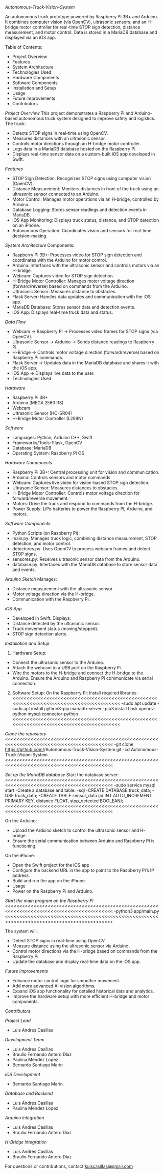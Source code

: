 *Autonomous-Truck-Vision-System*

An autonomous truck prototype powered by Raspberry Pi 3B+ and Arduino. It combines computer vision (via OpenCV), ultrasonic sensors, and an H-bridge motor controller for real-time STOP sign detection, distance measurement, and motor control. Data is stored in a MariaDB database and displayed via an iOS app.

Table of Contents:
 - Project Overview
 - Features
 - System Architecture
 - Technologies Used
 - Hardware Components
 - Software Components
 - Installation and Setup
 - Usage
 - Future Improvements
 - Contributors
  
*Project Overview*
This project demonstrates a Raspberry Pi and Arduino-based autonomous truck system designed to improve safety and logistics. The truck:
- Detects STOP signs in real-time using OpenCV.
- Measures distances with an ultrasonic sensor.
- Controls motor directions through an H-bridge motor controller.
- Logs data in a MariaDB database hosted on the Raspberry Pi.
- Displays real-time sensor data on a custom-built iOS app developed in Swift.
  
*Features*
- STOP Sign Detection: Recognizes STOP signs using computer vision (OpenCV).
- Distance Measurement: Monitors distances in front of the truck using an ultrasonic sensor connected to an Arduino.
- Motor Control: Manages motor operations via an H-bridge, controlled by Arduino.
- Database Logging: Stores sensor readings and detection events in MariaDB.
- iOS App Monitoring: Displays truck status, distance, and STOP detection on an iPhone.
- Autonomous Operation: Coordinates vision and sensors for real-time decision-making.
  
*System Architecture*
Components:
- Raspberry Pi 3B+: Processes video for STOP sign detection and coordinates with the Arduino for motor control.
- Arduino: Interfaces with the ultrasonic sensor and controls motors via an H-bridge.
- Webcam: Captures video for STOP sign detection.
- H-Bridge Motor Controller: Manages motor voltage direction (forward/reverse) based on commands from the Arduino.
- Ultrasonic Sensor: Measures distance to obstacles.
- Flask Server: Handles data updates and communication with the iOS app.
- MariaDB Database: Stores sensor data and detection events.
- iOS App: Displays real-time truck data and status.
  
*Data Flow*
- Webcam → Raspberry Pi → Processes video frames for STOP signs (via OpenCV).
- Ultrasonic Sensor → Arduino → Sends distance readings to Raspberry Pi.
- H-Bridge → Controls motor voltage direction (forward/reverse) based on Raspberry Pi commands.
- Flask Server → Updates data in the MariaDB database and shares it with the iOS app.
- iOS App → Displays live data to the user.
- Technologies Used

*Hardware*
- Raspberry Pi 3B+
- Arduino (MEGA 2560 R3)
- Webcam
- Ultrasonic Sensor (HC-SR04)
- H-Bridge Motor Controller (L298N)
  
*Software*
- Languages: Python, Arduino C++, Swift
- Frameworks/Tools: Flask, OpenCV
- Database: MariaDB
- Operating System: Raspberry Pi OS
  
*Hardware Components*
- Raspberry Pi 3B+: Central processing unit for vision and communication.
- Arduino: Controls sensors and motor commands.
- Webcam: Captures live video for vision-based STOP sign detection.
- Ultrasonic Sensor: Measures distances to obstacles.
- H-Bridge Motor Controller: Controls motor voltage direction for forward/reverse movement.
- Motors: Drive the truck and respond to commands from the H-bridge.
- Power Supply: LiPo batteries to power the Raspberry Pi, Arduino, and motors.
  
*Software Components*
- Python Scripts (on Raspberry Pi):
- main.py: Manages truck logic, combining distance measurement, STOP detection, and motor control.
- detectores.py: Uses OpenCV to process webcam frames and detect STOP signs.
- sensores.py: Receives ultrasonic sensor data from the Arduino.
- database.py: Interfaces with the MariaDB database to store sensor data and events.
  
*Arduino Sketch*
Manages:
- Distance measurement with the ultrasonic sensor.
- Motor voltage direction via the H-bridge.
- Communication with the Raspberry Pi.
  
*iOS App*
- Developed in Swift.
Displays:
- Distance detected by the ultrasonic sensor.
- Truck movement status (moving/stopped).
- STOP sign detection alerts.
  
*Installation and Setup*
1. Hardware Setup:
- Connect the ultrasonic sensor to the Arduino.
- Attach the webcam to a USB port on the Raspberry Pi.
- Wire the motors to the H-bridge and connect the H-bridge to the Arduino.
Ensure the Arduino and Raspberry Pi communicate via serial connection.
2. Software Setup:
On the Raspberry Pi:
Install required libraries:
<<<<<<<<<<<<<<<<<<<<<<<<<<<<<<<<<<<<<<<<<<<<<<<<<<<<<<<<<<<<<<<<<<<<<<<<<<<<<<<<<<<<<<<<<
-sudo apt update
-sudo apt install python3-pip mariadb-server
-pip3 install flask opencv-python mysql-connector-python
<<<<<<<<<<<<<<<<<<<<<<<<<<<<<<<<<<<<<<<<<<<<<<<<<<<<<<<<<<<<<<<<<<<<<<<<<<<<<<<<<<<<<<<<<

*Clone the repository*
<<<<<<<<<<<<<<<<<<<<<<<<<<<<<<<<<<<<<<<<<<<<<<<<<<<<<<<<<<<<<<<<<<<<<<<<<<<<<<<<<<<<<<<<<<<<
-git clone https://github.com/<your-username>/Autonomous-Truck-Vision-System.git
-cd Autonomous-Truck-Vision-System
<<<<<<<<<<<<<<<<<<<<<<<<<<<<<<<<<<<<<<<<<<<<<<<<<<<<<<<<<<<<<<<<<<<<<<<<<<<<<<<<<<<<<<<<<<<<

*Set up the MariaDB database*
Start the database server:
<<<<<<<<<<<<<<<<<<<<<<<<<<<<<<<<<<<<<<<<<<<<<<<<<<<<<<<<<<<<<<<<<<<<<<<<<<<<<<<<<<<<<<<<<<<<
-sudo service mysql start
-Create a database and table:
-sql
-CREATE DATABASE truck_data;
-USE truck_data;
-CREATE TABLE sensor_data (id INT AUTO_INCREMENT PRIMARY KEY, distance FLOAT, stop_detected BOOLEAN);
<<<<<<<<<<<<<<<<<<<<<<<<<<<<<<<<<<<<<<<<<<<<<<<<<<<<<<<<<<<<<<<<<<<<<<<<<<<<<<<<<<<<<<<<<<<<

On the Arduino:
- Upload the Arduino sketch to control the ultrasonic sensor and H-bridge.
- Ensure the serial communication between Arduino and Raspberry Pi is functioning.
  
On the iPhone:
- Open the Swift project for the iOS app.
- Configure the backend URL in the app to point to the Raspberry Pi’s IP address.
- Build and run the app on the iPhone.
- Usage
- Power on the Raspberry Pi and Arduino.
  
*Start the main program on the Raspberry Pi*
<<<<<<<<<<<<<<<<<<<<<<<<<<<<<<<<<<<<<<<<<<<<<<<<<<<<<<<<<<<<<<<<<<<<<<<<<<<<<<<<<<<<<<<<<<<<
-python3 app/main.py
<<<<<<<<<<<<<<<<<<<<<<<<<<<<<<<<<<<<<<<<<<<<<<<<<<<<<<<<<<<<<<<<<<<<<<<<<<<<<<<<<<<<<<<<<<<<

The system will:
- Detect STOP signs in real-time using OpenCV.
- Measure distance using the ultrasonic sensor via Arduino.
- Control motor directions via the H-bridge based on commands from the Raspberry Pi.
- Update the database and display real-time data on the iOS app.

*Future Improvements*
- Enhance motor control logic for smoother movement.
- Add more advanced AI vision algorithms.
- Expand iOS app functionality for detailed historical data and analytics.
- Improve the hardware setup with more efficient H-bridge and motor components.
  
*Contributors*

*Project Lead*
- Luis Andres Casillas

*Development Team* 
- Luis Andres Casillas
- Braulio Fernando Antero Díaz
- Paulina Mendez Lopez
- Bernardo Santiago Marin

*iOS Development*
- Bernardo Santiago Marin

*Database and Backend*
- Luis Andres Casillas
- Paulina Mendez Lopez
  
*Arduino Integration*
- Luis Andres Casillas
- Braulio Fernando Antero Díaz
  
*H-Bridge Integration*
- Luis Andres Casillas
- Braulio Fernando Antero Díaz

  
For questions or contributions, contact kuiscasillas@gmail.com
